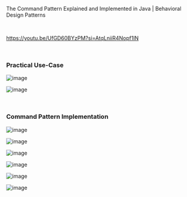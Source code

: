 The Command Pattern Explained and Implemented in Java | Behavioral Design Patterns

<br>

https://youtu.be/UfGD60BYzPM?si=AtqLniiR4Nopf1lN

<br>

###  Practical Use-Case
![image](https://github.com/user-attachments/assets/3059e826-acfc-4c90-9855-00f9affcba1c)

![image](https://github.com/user-attachments/assets/53a949cb-e8a9-4b83-963a-b1f04bba1455)

<br>

### Command Pattern Implementation
![image](https://github.com/user-attachments/assets/652ce13c-aef7-4d47-a63f-18359b950fdd)

![image](https://github.com/user-attachments/assets/2578a5b3-a173-4f47-bd46-f63ab96a332c)

![image](https://github.com/user-attachments/assets/9f3226ff-f0c3-470c-83ce-5a379f661265)

![image](https://github.com/user-attachments/assets/16e8be4b-2b43-40a2-aa70-1b047cedbb63)

![image](https://github.com/user-attachments/assets/d7243741-768d-46f8-a930-094cfbc53420)


![image](https://github.com/user-attachments/assets/d3d3de5c-de5c-4f62-af32-2ebf2c345940)


